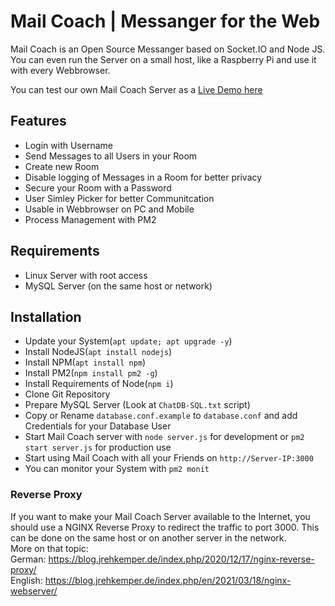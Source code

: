 # Mail Coach | Messanger for the Web
Mail Coach is an Open Source Messanger based on Socket.IO and Node JS.   
You can even run the Server on a small host, like a Raspberry Pi and use it with every Webbrowser.  
  
You can test our own Mail Coach Server as a [Live Demo here](https://chat.bigosigos.de)

## Features
* Login with Username
* Send Messages to all Users in your Room
* Create new Room
* Disable logging of Messages in a Room for better privacy
* Secure your Room with a Password
* User Simley Picker for better Communitcation
* Usable in Webbrowser on PC and Mobile
* Process Management with PM2

## Requirements
* Linux Server with root access
* MySQL Server (on the same host or network)

## Installation
* Update your System(`apt update; apt upgrade -y`)
* Install NodeJS(`apt install nodejs`) 
* Install NPM(`apt install npm`) 
* Install PM2(`npm install pm2 -g`)
* Install Requirements of Node(`npm i`)
* Clone Git Repository
* Prepare MySQL Server (Look at `ChatDB-SQL.txt` script)
* Copy or Rename `database.conf.example` to `database.conf` and add Credentials for your Database User
* Start Mail Coach server with `node server.js` for development or `pm2 start server.js` for production use
* Start using Mail Coach with all your Friends on `http://Server-IP:3000`
* You can monitor your System with `pm2 monit`

### Reverse Proxy
If you want to make your Mail Coach Server available to the Internet, you should use a NGINX Reverse Proxy to redirect the traffic to port 3000. This can be done on the same host or on another server in the network.  
More on that topic:  
German: https://blog.jrehkemper.de/index.php/2020/12/17/nginx-reverse-proxy/  
English: https://blog.jrehkemper.de/index.php/en/2021/03/18/nginx-webserver/
